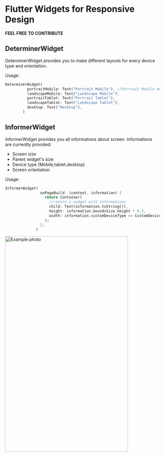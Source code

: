 # Flutter Widgets for Responsive Design

**FEEL FREE TO CONTRIBUTE**

## DeterminerWidget
DeterminerWidget provides you to make different layouts for every device type and orientation.

Usage:

```dart
DeterminerWidget(
          portraitMobile: Text("Portrait Mobile"), //Portrait Mobile must be provided. Others can be optional.
          landscapeMobile: Text("Landscape Mobile"),
          portraitTablet: Text("Portrait Tablet"),
          landscapeTablet: Text("Landscape Tablet"),
          desktop: Text("Desktop"),
        )
 ```
       
       
## InformerWidget
InformerWidget provides you all informations about screen.
Informations are currently provided:

- Screen size
- Parent widget's size
- Device type (Mobile,tablet,desktop)
- Screen orientation

Usage:

```dart
InformerWidget(
                onPageBuild: (context, information) {
                  return Container(
                    //return a widget with informations
                    child: Text(information.toString()),
                    height: information.boundsSize.height * 0.5,
                    width: information.customDeviceType == CustomDeviceType.mobile ? 100 : 300,
                  );
                },
              )
```

<img src="https://user-images.githubusercontent.com/59976112/116780635-a07fc600-aa86-11eb-9045-80f893e78e3e.png" alt="Example photo" width="400" height="700">

